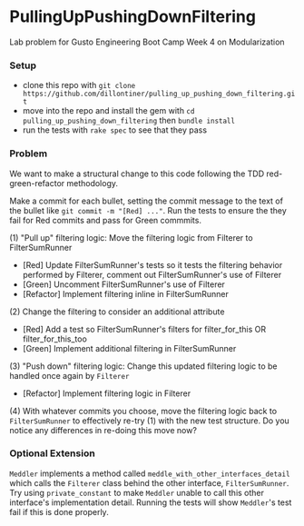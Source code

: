 # PullingUpPushingDownFiltering
Lab problem for Gusto Engineering Boot Camp Week 4 on Modularization

### Setup
- clone this repo with `git clone https://github.com/dillontiner/pulling_up_pushing_down_filtering.git`
- move into the repo and install the gem with `cd pulling_up_pushing_down_filtering` then `bundle install`
- run the tests with `rake spec` to see that they pass

### Problem
We want to make a structural change to this code following the TDD red-green-refactor methodology. 

Make a commit for each bullet, setting the commit message to the text of the bullet like `git commit -m "[Red] ..."`. Run the tests to ensure the they fail for Red commits and pass for Green commmits.

(1) "Pull up" filtering logic: Move the filtering logic from Filterer to FilterSumRunner
- [Red] Update FilterSumRunner's tests so it tests the filtering behavior performed by Filterer, comment out FilterSumRunner's use of Filterer
- [Green] Uncomment FilterSumRunner's use of Filterer
- [Refactor] Implement filtering inline in FilterSumRunner

(2) Change the filtering to consider an additional attribute
- [Red] Add a test so FilterSumRunner's filters for filter_for_this OR filter_for_this_too
- [Green] Implement additional filtering in FilterSumRunner

(3) "Push down" filtering logic: Change this updated filtering logic to be handled once again by `Filterer`
- [Refactor] Implement filtering logic in Filterer

(4) With whatever commits you choose, move the filtering logic back to `FilterSumRunner` to effectively re-try (1) with the new test structure. Do you notice any differences in re-doing this move now?

### Optional Extension
`Meddler` implements a method called `meddle_with_other_interfaces_detail` which calls the `Filterer` class behind the other interface, `FilterSumRunner`. Try using `private_constant` to make `Meddler` unable to call this other interface's implementation detail. Running the tests will show `Meddler`'s test fail if this is done properly. 







